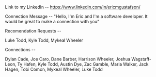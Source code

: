 Link to my LinkedIn -- https://www.linkedin.com/in/ericmgustafson/

Connection Message -- "Hello, I'm Eric and I'm a software developer.  It would be great to make a connection with you"

Recomendation Requests -- 

Luke Todd,
Kyle Todd,
Mykeal Wheeler


Connections --

Dylan Cade,
Joe Caro,
Dane Barber,
Harrison Wheeler,
Joshua Wagstaff-Leon,
Ty Hafen,
Kyle Todd,
Austin Dye,
Zac Gamble,
Maria Walker,
Jack Hagen,
Tobi Comon,
Mykeal Wheeler,
Luke Todd